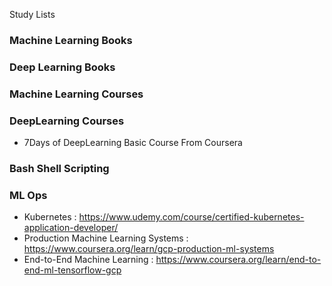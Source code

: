 Study Lists 

### Machine Learning Books 

### Deep Learning Books 

### Machine Learning Courses 

### DeepLearning Courses 
- 7Days of DeepLearning Basic Course From Coursera

### Bash Shell Scripting 

### ML Ops 
- Kubernetes : https://www.udemy.com/course/certified-kubernetes-application-developer/ 
- Production Machine Learning Systems : https://www.coursera.org/learn/gcp-production-ml-systems
- End-to-End Machine Learning : https://www.coursera.org/learn/end-to-end-ml-tensorflow-gcp 
